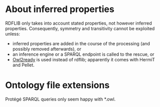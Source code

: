 # About inferred properties

RDFLIB only takes into account stated properties, not however inferred properties.
Consequently, symmetry and transitivity cannot be exploited unless:
* inferred properties are added in the course of the processing (and possibly removed afterwards), or
* an inference engine or a SPARQL endpoint is called to the rescue, or
* [Owl2ready](https://pypi.org/project/owlready2/) is used instead of rdflib; apparently it comes with HermiT and Pellet.

# Ontology file extensions

Protégé SPARQL queries only seem happy with *.owl.